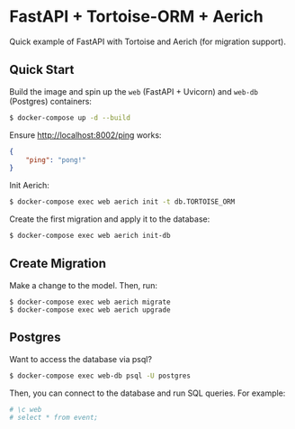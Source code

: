 # FastAPI + Tortoise-ORM + Aerich

Quick example of FastAPI with Tortoise and Aerich (for migration support).

## Quick Start

Build the image and spin up the `web` (FastAPI + Uvicorn) and `web-db` (Postgres) containers:

```sh
$ docker-compose up -d --build
```

Ensure [http://localhost:8002/ping](http://localhost:8002/ping) works:

```json
{
    "ping": "pong!"
}
```

Init Aerich:

```sh
$ docker-compose exec web aerich init -t db.TORTOISE_ORM
```

Create the first migration and apply it to the database:

```sh
$ docker-compose exec web aerich init-db
```

## Create Migration

Make a change to the model. Then, run:

```
$ docker-compose exec web aerich migrate
$ docker-compose exec web aerich upgrade
```

## Postgres

Want to access the database via psql?

```sh
$ docker-compose exec web-db psql -U postgres
```

Then, you can connect to the database and run SQL queries. For example:

```sh
# \c web
# select * from event;
```
